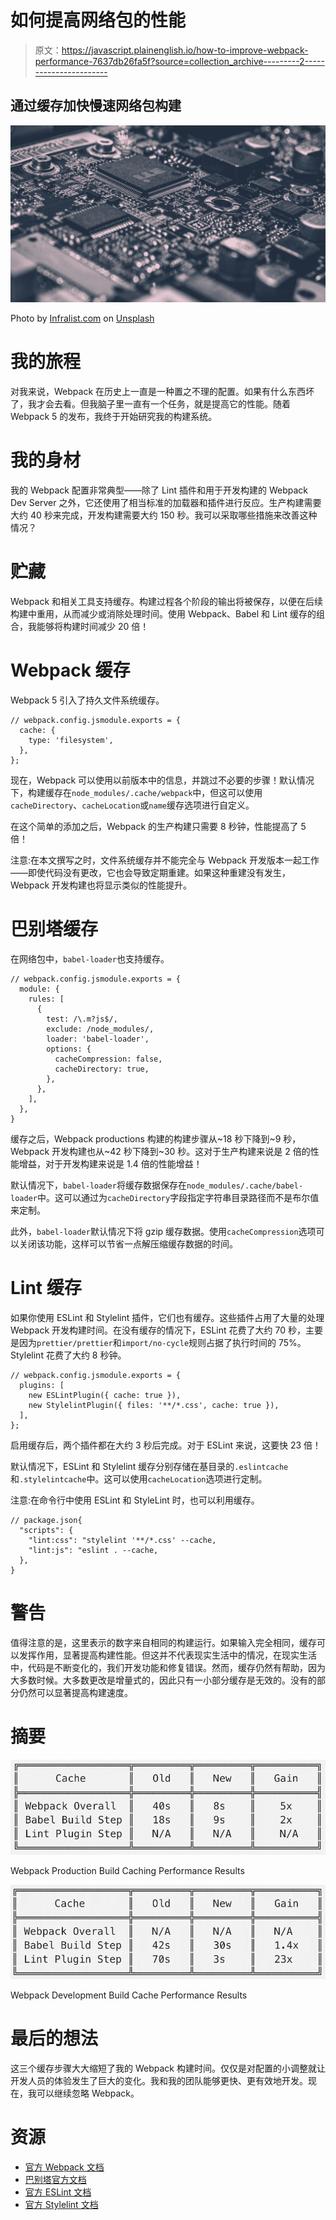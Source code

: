 # 如何提高网络包的性能

> 原文：<https://javascript.plainenglish.io/how-to-improve-webpack-performance-7637db26fa5f?source=collection_archive---------2----------------------->

## 通过缓存加快慢速网络包构建

![](img/d234f6017151c13c7581a5c2fdd7a368.png)

Photo by [Infralist.com](https://unsplash.com/@infralist?utm_source=medium&utm_medium=referral) on [Unsplash](https://unsplash.com?utm_source=medium&utm_medium=referral)

# 我的旅程

对我来说，Webpack 在历史上一直是一种置之不理的配置。如果有什么东西坏了，我才会去看。但我脑子里一直有一个任务，就是提高它的性能。随着 Webpack 5 的发布，我终于开始研究我的构建系统。

# 我的身材

我的 Webpack 配置非常典型——除了 Lint 插件和用于开发构建的 Webpack Dev Server 之外，它还使用了相当标准的加载器和插件进行反应。生产构建需要大约 40 秒来完成，开发构建需要大约 150 秒。我可以采取哪些措施来改善这种情况？

# 贮藏

Webpack 和相关工具支持缓存。构建过程各个阶段的输出将被保存，以便在后续构建中重用，从而减少或消除处理时间。使用 Webpack、Babel 和 Lint 缓存的组合，我能够将构建时间减少 20 倍！

# Webpack 缓存

Webpack 5 引入了持久文件系统缓存。

```
// webpack.config.jsmodule.exports = {
  cache: {
    type: 'filesystem',
  },
};
```

现在，Webpack 可以使用以前版本中的信息，并跳过不必要的步骤！默认情况下，构建缓存在`node_modules/.cache/webpack`中，但这可以使用`cacheDirectory`、`cacheLocation`或`name`缓存选项进行自定义。

在这个简单的添加之后，Webpack 的生产构建只需要 8 秒钟，性能提高了 5 倍！

注意:在本文撰写之时，文件系统缓存并不能完全与 Webpack 开发版本一起工作——即使代码没有更改，它也会导致定期重建。如果这种重建没有发生，Webpack 开发构建也将显示类似的性能提升。

# 巴别塔缓存

在网络包中，`babel-loader`也支持缓存。

```
// webpack.config.jsmodule.exports = {
  module: {
    rules: [
      {
        test: /\.m?js$/,
        exclude: /node_modules/,
        loader: 'babel-loader',
        options: {
          cacheCompression: false,
          cacheDirectory: true,
        },
      },
    ],
  },
}
```

缓存之后，Webpack productions 构建的构建步骤从~18 秒下降到~9 秒，Webpack 开发构建也从~42 秒下降到~30 秒。这对于生产构建来说是 2 倍的性能增益，对于开发构建来说是 1.4 倍的性能增益！

默认情况下，`babel-loader`将缓存数据保存在`node_modules/.cache/babel-loader`中。这可以通过为`cacheDirectory`字段指定字符串目录路径而不是布尔值来定制。

此外，`babel-loader`默认情况下将 gzip 缓存数据。使用`cacheCompression`选项可以关闭该功能，这样可以节省一点解压缩缓存数据的时间。

# Lint 缓存

如果你使用 ESLint 和 Stylelint 插件，它们也有缓存。这些插件占用了大量的处理 Webpack 开发构建时间。在没有缓存的情况下，ESLint 花费了大约 70 秒，主要是因为`prettier/prettier`和`import/no-cycle`规则占据了执行时间的 75%。Stylelint 花费了大约 8 秒钟。

```
// webpack.config.jsmodule.exports = {
  plugins: [
    new ESLintPlugin({ cache: true }),
    new StylelintPlugin({ files: '**/*.css', cache: true }),
  ],
};
```

启用缓存后，两个插件都在大约 3 秒后完成。对于 ESLint 来说，这要快 23 倍！

默认情况下，ESLint 和 Stylelint 缓存分别存储在基目录的`.eslintcache`和`.stylelintcache`中。这可以使用`cacheLocation`选项进行定制。

注意:在命令行中使用 ESLint 和 StyleLint 时，也可以利用缓存。

```
// package.json{
  "scripts": {
    "lint:css": "stylelint '**/*.css' --cache,
    "lint:js": "eslint . --cache,
  },
}
```

# 警告

值得注意的是，这里表示的数字来自相同的构建运行。如果输入完全相同，缓存可以发挥作用，显著提高构建性能。但这并不代表现实生活中的情况，在现实生活中，代码是不断变化的，我们开发功能和修复错误。然而，缓存仍然有帮助，因为大多数时候。大多数更改是增量式的，因此只有一小部分缓存是无效的。没有的部分仍然可以显著提高构建速度。

# 摘要

![](img/d82916ebc4c47358c51595122b4cedb6.png)

Webpack Production Build Caching Performance Results

![](img/3b6303854bc7cf7d1a9609ada8e6078d.png)

Webpack Development Build Cache Performance Results

# 最后的想法

这三个缓存步骤大大缩短了我的 Webpack 构建时间。仅仅是对配置的小调整就让开发人员的体验发生了巨大的变化。我和我的团队能够更快、更有效地开发。现在，我可以继续忽略 Webpack。

# 资源

*   [官方 Webpack 文档](https://webpack.js.org/)
*   [巴别塔官方文档](https://webpack.js.org/loaders/babel-loader/)
*   [官方 ESLint 文档](https://eslint.org/)
*   [官方 Stylelint 文档](https://stylelint.io/)